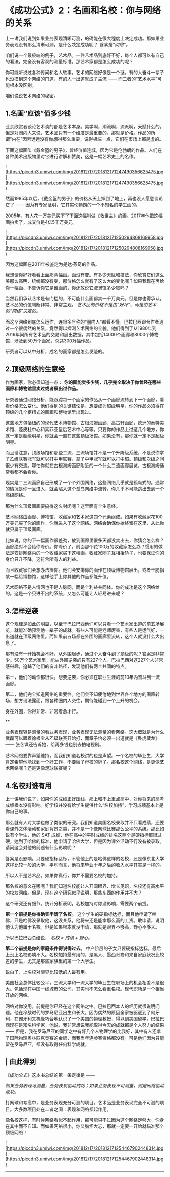 # 《成功公式》2：名画和名校：你与网络的关系

上一讲我们说到如果业务表现清晰可测，的确能在很大程度上决定成功。那如果业务表现没有那么清晰可测，是什么决定成功呢？ *答案是“网络”。*

咱们说一个最极端的例子，艺术品。一件艺术品到底好不好，每个人都可以有自己的看法，完全没有客观的测量标准。那艺术家都是怎么成功的呢？

你可能听说过各种传闻和名人轶事。艺术的网络好像是一个谜。有的人奋斗一辈子也没摸到这个网络的门道，有的人一出道就成了主流 —— 而二者的“艺术水平”可能根本没区别。

咱们说说艺术网络的秘密。

## 1.名画“应该”值多少钱

业余欣赏者谈论艺术谈的都是艺术本身。美学啊，潮流啊，流派啊，天赋什么的。但是对圈内人来说，艺术品只有一个维度是最重要的，那就是价格。作品的所谓“内在”因素远远没有你想得那么重要，说得极端一点，它们在市场上都是虚的。

下面这幅画叫《戴金盔的男子》，曾经价值连城，因为它是伦勃朗的作品。人们在各种美术出版物里对它进行讲解和赞美，这是一幅艺术史上的名作。

![https://piccdn3.umiwi.com/img/201812/17/201812171247490356625475.jpg](https://piccdn3.umiwi.com/img/201812/17/201812171247490356625475.jpg)

然而1985年以后，《戴金盔的男子》的价格从天上掉到了地上，再也没人愿意谈论它了 —— 因为有专家证明，它其实伦勃朗的一个不知名的学生画的。

2005年，有人花一万美元买下了下面这幅叫做《救世主》的画。2017年他把这幅画拍卖了，成交价是4亿5千万美元。

![https://piccdn3.umiwi.com/img/201812/17/201812171250294808169958.jpg](https://piccdn3.umiwi.com/img/201812/17/201812171250294808169958.jpg)

因为这幅画在2011年被鉴定为是达·芬奇的作品。

我想请你好好看看上面那两幅画。画没有变。有多少天赋和技法，你欣赏它们这么美那么高明，统统都没有变，那价格怎么就有了这么大的变化呢？如果我现在再给你一幅画、不告诉你它是谁画的，你还敢说它*应该*值多少钱吗？

当然我们承认艺术是有门槛的，不可能什么画都卖一千万美元。但是你也得承认，艺术品的价值判断非常、非常主观。 *艺术品的价格不是由“好坏”、而是由艺术的“网络”决定的。*

而这个网络到底怎么运作，连很多号称的“圈内人”都看不懂。巴拉巴西跟合作者通过一个很偶然的关系，竟然得以探测艺术网络的全貌。他们得到了从1980年到2016年间所有艺术品的交易和展出数据，其中包括14000个画廊和8000个博物馆，涉及到50万个画家，总共300万幅作品。

研究者可以从中分析，成名的画家都是怎么发迹的。

## 2.顶级网络的生意经

作为画家，你必须知道一点： **你的画能卖多少钱，几乎完全取决于你曾经在哪些画廊和博物馆里卖过或者展出过作品。**

研究者通过网络分析，能跟踪每一个画家的作品从一个画廊流转到下一个画廊，看看价格怎么变化。他们得到的关键结论是，想要成为超级明星，你的作品必须得在顶级的几个枢纽式的画廊和博物馆里出现过。

这些地方包括纽约的现代艺术博物馆、古根海姆画廊、高古轩画廊，欧洲的泰特美术馆、蓬皮杜中心和索菲亚皇后艺术中心等等。只要你的作品上过这几个地方，你就一定是超级明星，你就会一直在这些顶级场馆。如果没有，那你就一定不是超级明星。

而且请注意，顶级场馆和那些二流、三流场馆并不是一个升降级系统，不是说你拿了乙级联赛冠军就可以打中甲联赛，拿了中甲冠军就可以打中超。顶级和次级之间很少有交流。哪怕你就在古根海姆画廊附近的一个什么二流画廊展览，古根海姆通常看都不会看你。

现实是二三流画廊自己形成了一个个外围网络，这些网络几乎就是孤岛式的。通常的情况是你一旦进入，就会陷入这个孤岛网络中流转，你几乎不可能跳出去到一个高级网络。

那为什么顶级画廊要搞得这么封闭呢？这里面有个生意经。

艺术网络由画廊、博物馆、收藏家和艺术家这四个元素组成。如果有收藏家花100万美元买了你的画作，你就进入了这个网络。网络会确保你始终留在这里，从此你就只属于顶级画廊。

比如说，你的下一幅画作很差劲，放到画廊里很多天都没卖出去，你猜会怎么样？画廊绝对不会给你降价。你降价了，前面那个花100万的收藏家怎么办？惯用的做法是安排网络内的一个收藏家买下这幅画。收藏家圈子互相抬轿子，也要保证你的身价只升不降，这符合所有人的利益。

而且收藏家们会想办法捧你。他们会安排你的画作在顶级博物馆展出，或者干脆捐献一幅给博物馆，这样他手上你其他的作品都能升值。

艺术网络不是人情网也不是人脉网，而是个利益共同体。你的成功是这个网络给的。这是一个只进不出的系统，又怎么可能让人轻易进来呢？

## 3.怎样逆袭

这个规律是如此的明显，以至于巴拉巴西他们可以只看一个艺术家出道的前五场展览，就能准确预测他一辈子的成就。有些人可能是老师厉害，有些人是运气好，一出道就在顶级网络里。而如果前五场都在外围的画廊里流转，这个人就没什么大出息了。

那有没有一开始机会不好，从外围起步，通过个人奋斗到了顶级的呢？答案是非常少。50万个艺术家里，能从外围逆袭的只有227个人。巴拉巴西对这227个人非常感兴趣，追踪了他们的奋斗路径，发现他们有两个共同的特点。

第一，他们的动作都很快。想要逆袭，你必须在职业生涯的前10年内奋斗到一流画廊。

第二，他们完全知道网络的重要性。他们会不知疲倦地到世界各个地方的画廊转场，想方设法露面，跟各种圈内人交往，期待能碰到一个上升的机会。

身在外围，你得非常、非常着急才行。

**

业务表现容易测量的看业务表现，业务表现无法测量的看网络。这大概就是为什么武磊可以跟着徐根宝从乙级联赛开始打，而章子怡必须一出道就是《卧虎藏龙》 —— 张艺谋还告诉她，给再多钱也别去拍电视剧。

艺术网络要靠声望维持，而我们知道名校讲的也是声望。一个名校的毕业生，大学肯定希望他能找到一个好工作，不要砸了母校的牌子。那名校这个网络，是更像艺术网络呢？还是更像足球联赛呢？

## 4.名校对谁有用

上一讲我们说了，如果你的成绩正好压线，那上和不上重点高中，对你将来的高考成绩根本没有影响。好学校并没有给学生提供什么“名校加持”，学习成绩基本上是你自己的事。

那么就有人对大学也做了类似的研究。我们知道美国名校录取并不只看成绩，还要看课外文体活动和家庭背景之类，并不是一个像网球比赛那么公平的系统。那比如说有个学生，他的 SAT 成绩、他在高中的平时成绩的排名这两个是硬指标都很过硬，达到了哈佛的标准，他申请了哈佛大学，但是因为课外活动不行没有被录取。请问这会对他的前途有什么影响呢？

答案是没影响。只要硬指标达标，不管他上的是哈佛这样的名校，还是像东北大学这样比较一般的大学，平均而言，他将来毕业十年之后的收入水平其实是一样的。

所以人不是艺术品。如果你真行，你并不需要名校的加持。

那名校的意义在哪呢？我们知道名校能让人开阔眼界、增长见识，名校还有高水平的校友网络。但是，现在这个研究似乎说明，那些东西的作用并不大？

这个研究还有细节。统计分析表明，名校加持对你没影响，需要两个前提。

 **第一个前提是你得确实申请了名校。** 这个学生的硬指标达标，而且他申请了哈佛，只是哈佛没录取他，这没关系，他将来还是能拿那么高的工资。敢申请，说明他认为他属于名校。但是如果根本就没申请，那就是眼界不够高，野心不够大。

所以巴拉巴西总结说， *名校 = 成绩 + 野心。*

 **第二个前提是你的家庭条件得说得过去。** 中产阶层的子女只要硬指标达标，最后上没上名校影响不大。名校加持最有用的，是黑人、墨西哥裔和来自家庭状况比较差的学生，尤其是那些家族里的第一个大学生。

说白了，上名校对眼界比较低的人最有用。

美国社会总体比较公平，三流大学和一流大学的毕业生在职场上的机会相差不是很大。包括现在中国一线城市的公司，其实也不怎么看重名校。现代职场是一个相当开放的网络。

网络对你没用，前提是你已经在这个网络之中。巴拉巴西本人的经历就很说明问题。他在冷战时代的罗马尼亚出生和长大，因为偶然的原因全家被驱逐到了匈牙利，在匈牙利又机缘巧合地认识了一个美国的物理教授，得以到美国留学。巴拉巴西现在是知名科学家，他说，我非常想说我能取得今天的成就都是个人努力的结果 —— 但是，我在罗马尼亚的同学之中有好几个人物理学的比我好，其中有人还拿了国际物理奥林匹克竞赛的金牌，而我当年连参赛资格都没有。可是他们因为只能留在罗马尼亚，都没有取得任何科学成就。

## | 由此得到

《成功公式》这本书总结的第一条定律是 ——

 *如果业务表现可测量，业务表现驱动成功；如果业务表现不可测量，则是网络驱动成功。*

打网球和考高中，是业务表现充分可测的项目。艺术品是业务表现完全不可测的项目。大多数项目处在二者之间：表现和网络都起作用。

像名校这样，有时候网络看似不起作用，那可能只不过因为这个网络足够大，你身在其中而不自知。而如果网络很小，你又胸怀大志，那就一定要一开始就瞄准那个顶级网络！

![https://piccdn3.umiwi.com/img/201812/17/201812171254467902448314.jpg](https://piccdn3.umiwi.com/img/201812/17/201812171254467902448314.jpg)

---
